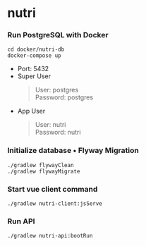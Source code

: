 # nutri

### Run PostgreSQL with Docker
```
cd docker/nutri-db
docker-compose up
```
- Port: 5432
- Super User
  > User: postgres  
  Password: postgres
- App User
  > User: nutri  
  Password: nutri

### Initialize database • Flyway Migration
```
./gradlew flywayClean
./gradlew flywayMigrate
```

### Start vue client command
```
./gradlew nutri-client:jsServe
```

### Run API
```
./gradlew nutri-api:bootRun
```
